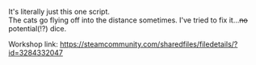 It's literally just this one script.
</br>The cats go flying off into the distance sometimes. I've tried to fix it...<s>no</s> potential(!?) dice.

Workshop link: <https://steamcommunity.com/sharedfiles/filedetails/?id=3284332047>
